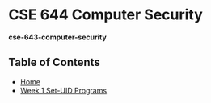 # CSE 644 Computer Security
**cse-643-computer-security**

## Table of Contents
- [Home](/README.md#table-of-contents)
- [Week 1 Set-UID Programs](/week1/README.md#week-1-set-uid-programs)
